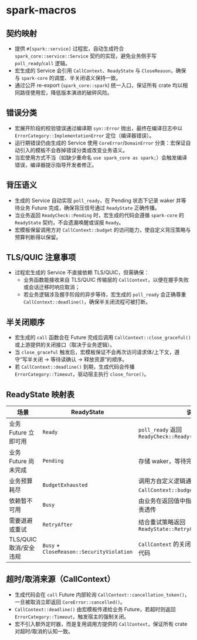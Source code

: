 # spark-macros

## 契约映射
- 提供 `#[spark::service]` 过程宏，自动生成符合 `spark_core::service::Service` 契约的实现，避免业务侧手写 `poll_ready`/`call` 逻辑。
- 宏生成的 Service 会引用 `CallContext`、`ReadyState` 与 `CloseReason`，确保与 `spark-core` 的调度、半关闭语义保持一致。
- 通过公开 re-export (`spark_core::spark`) 统一入口，保证所有 crate 均以相同路径使用宏，降低版本演进的破碎风险。

## 错误分类
- 宏展开阶段的校验错误通过编译期 `syn::Error` 抛出，最终在编译日志中以 `ErrorCategory::ImplementationError` 定位（编译器错误）。
- 运行期错误仍由生成的 Service 使用 `CoreError`/`DomainError` 分类：宏保证自动引入的模板不会吞掉错误分类或改变业务语义。
- 当宏使用方式不当（如缺少重命名 `use spark_core as spark;`）会触发编译错误，编译器提示指导开发者修正。

## 背压语义
- 生成的 Service 自动实现 `poll_ready`，在 Pending 状态下记录 waker 并等待业务 Future 完成，确保背压信号通过 `ReadyState` 正确传播。
- 当业务返回 `ReadyCheck::Pending` 时，宏生成的代码会遵循 `spark-core` 的 `ReadyState` 契约，不会遗漏唤醒或误报 `Ready`。
- 宏模板保留调用方对 `CallContext::budget` 的访问能力，使自定义背压策略与预算判断得以保留。

## TLS/QUIC 注意事项
- 过程宏生成的 Service 不直接依赖 TLS/QUIC，但需确保：
  - 业务函数能接收来自 TLS/QUIC 传输层的 `CallContext`，以便在握手失败或会话迁移时响应取消；
  - 若业务逻辑涉及握手阶段的异步等待，宏生成的 `poll_ready` 会正确尊重 `CallContext::deadline()`，确保半关闭流程可被打断。

## 半关闭顺序
- 宏生成的 `call` 函数会在 Future 完成后调用 `CallContext::close_graceful()` 或上游提供的关闭接口（取决于业务逻辑）。
- 当 `close_graceful` 触发后，宏模板保证不会再次访问请求体/上下文，遵守“写半关闭 → 等待读确认 → 释放资源”的顺序。
- 若 `CallContext::deadline()` 到期，生成代码会传播 `ErrorCategory::Timeout`，驱动宿主执行 `close_force()`。

## ReadyState 映射表
| 场景 | ReadyState | 说明 |
| --- | --- | --- |
| 业务 Future 立即可用 | `Ready` | `poll_ready` 返回 `ReadyCheck::Ready(ReadyState::Ready)` |
| 业务 Future 尚未完成 | `Pending` | 存储 waker，等待完成后唤醒 |
| 业务预算耗尽 | `BudgetExhausted` | 调用方自定义逻辑通过 `CallContext::budget` 返回 |
| 依赖暂不可用 | `Busy` | 由业务在返回值中指定 `BusyReason`，宏负责透传 |
| 需要退避或重试 | `RetryAfter` | 结合重试策略返回 `ReadyState::RetryAfter` |
| TLS/QUIC 取消/安全违规 | `Busy` + `CloseReason::SecurityViolation` | `CallContext` 的关闭原因会被透传到生成代码 |

## 超时/取消来源（CallContext）
- 生成代码会在 `call` Future 内部轮询 `CallContext::cancellation_token()`，一旦被取消立即返回 `CoreError::cancelled()`。
- `CallContext::deadline()` 由宏模板传递给业务 Future，若超时则返回 `ErrorCategory::Timeout`，触发宿主的强制关闭。
- 宏不引入额外定时器，而是复用调用方提供的 `CallContext`，保证所有 crate 对超时/取消的认知一致。
